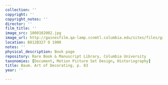 ```yaml
---
collection: ''
copyright: ''
copyright_notes: ''
director: ''
film_title: ''
image_src: 1000102002.jpg
image_url: http://gainesfilm.qa-lamp.ccnmtl.columbia.edu/sites/files/gainesfilm/images/1000102002.jpg
location: B812B327 O 1900
notes: ''
physical_description: Book page
repository: Rare Book & Manuscript Library, Columbia University
taxonomies: [Document, Motion Picture Set Design, Historiography]
title: Baum. Art of Decorating, p. 83
year: ''

---
```

